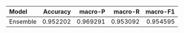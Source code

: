 | Model    |   Accuracy |   macro-P |   macro-R |   macro-F1 |
|:---------|-----------:|----------:|----------:|-----------:|
| Ensemble |   0.952202 |  0.969291 |  0.953092 |   0.954595 |
